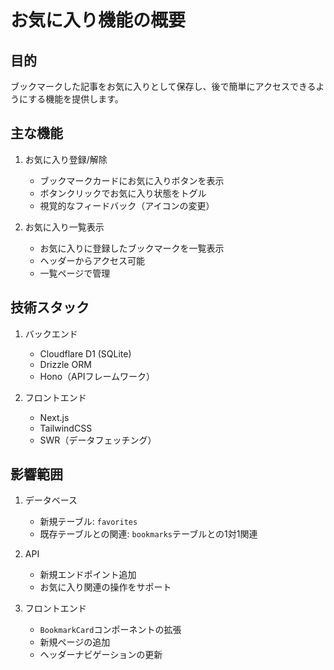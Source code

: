 # お気に入り機能の概要

## 目的

ブックマークした記事をお気に入りとして保存し、後で簡単にアクセスできるようにする機能を提供します。

## 主な機能

1. お気に入り登録/解除
   - ブックマークカードにお気に入りボタンを表示
   - ボタンクリックでお気に入り状態をトグル
   - 視覚的なフィードバック（アイコンの変更）

2. お気に入り一覧表示
   - お気に入りに登録したブックマークを一覧表示
   - ヘッダーからアクセス可能
   - 一覧ページで管理

## 技術スタック

1. バックエンド
   - Cloudflare D1 (SQLite)
   - Drizzle ORM
   - Hono（APIフレームワーク）

2. フロントエンド
   - Next.js
   - TailwindCSS
   - SWR（データフェッチング）

## 影響範囲

1. データベース
   - 新規テーブル: `favorites`
   - 既存テーブルとの関連: `bookmarks`テーブルとの1対1関連

2. API
   - 新規エンドポイント追加
   - お気に入り関連の操作をサポート

3. フロントエンド
   - `BookmarkCard`コンポーネントの拡張
   - 新規ページの追加
   - ヘッダーナビゲーションの更新
